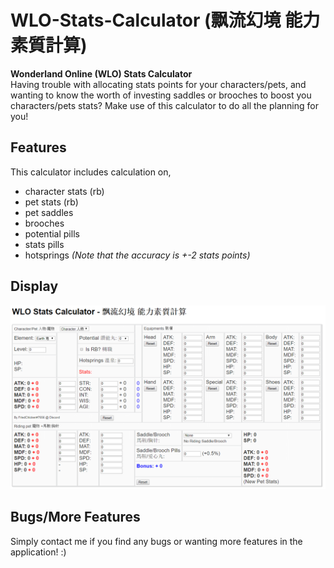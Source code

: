 # WLO-Stats-Calculator (飘流幻境 能力素質計算)
**Wonderland Online (WLO) Stats Calculator**   
Having trouble with allocating stats points for your characters/pets, and wanting to know the worth of investing saddles or brooches to boost you characters/pets stats? Make use of this calculator to do all the planning for you!
  
  
## Features 
This calculator includes calculation on,  
- character stats (rb)
- pet stats (rb)
- pet saddles
- brooches
- potential pills
- stats pills 
- hotsprings
*(Note that the accuracy is +-2 stats points)*  
    
   
## Display
![wlo-stats-calculator](https://github.com/AvryT/WLO-Stats-Calculator/blob/master/images/wlo-stats-calculator.PNG?raw=true)
  
  
## Bugs/More Features
Simply contact me if you find any bugs or wanting more features in the application! :)
